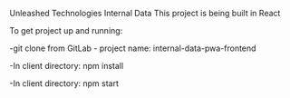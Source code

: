 Unleashed Technologies Internal Data
This project is being built in React

To get project up and running:

-git clone from GitLab - project name:  internal-data-pwa-frontend

-In client directory:  npm install

-In client directory:  npm start 